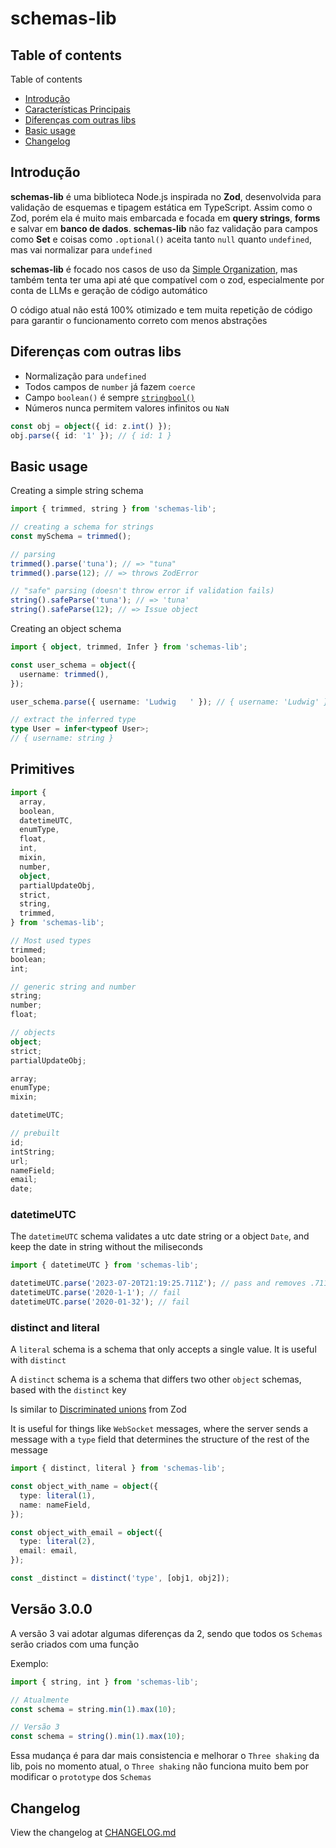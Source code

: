 # schemas-lib

## Table of contents

Table of contents

- [Introdução](#introdução)
- [Características Principais](#características-principais)
- [Diferenças com outras libs](#diferenças-com-outras-libs)
- [Basic usage](#basic-usage)
- [Changelog](#changelog)

## Introdução

**schemas-lib** é uma biblioteca Node.js inspirada no **Zod**, desenvolvida para validação de esquemas e tipagem estática em TypeScript. Assim como o Zod, porém ela é muito mais embarcada e focada em **query strings**, **forms** e salvar em **banco de dados**. **schemas-lib** não faz validação para campos como **Set** e coisas como `.optional()` aceita tanto `null` quanto `undefined`, mas vai normalizar para `undefined`

**schemas-lib** é focado nos casos de uso da [Simple Organization](https://github.com/Simple-Organization), mas também tenta ter uma api até que compatível com o zod, especialmente por conta de LLMs e geração de código automático

O código atual não está 100% otimizado e tem muita repetição de código para garantir o funcionamento correto com menos abstrações

## Diferenças com outras libs

- Normalização para `undefined`
- Todos campos de `number` já fazem `coerce`
- Campo `boolean()` é sempre [`stringbool()`](https://v4.zod.dev/v4#stringbool)
- Números nunca permitem valores infinitos ou `NaN`

```ts
const obj = object({ id: z.int() });
obj.parse({ id: '1' }); // { id: 1 }
```

## Basic usage

Creating a simple string schema

```ts
import { trimmed, string } from 'schemas-lib';

// creating a schema for strings
const mySchema = trimmed();

// parsing
trimmed().parse('tuna'); // => "tuna"
trimmed().parse(12); // => throws ZodError

// "safe" parsing (doesn't throw error if validation fails)
string().safeParse('tuna'); // => 'tuna'
string().safeParse(12); // => Issue object
```

Creating an object schema

```ts
import { object, trimmed, Infer } from 'schemas-lib';

const user_schema = object({
  username: trimmed(),
});

user_schema.parse({ username: 'Ludwig   ' }); // { username: 'Ludwig' }

// extract the inferred type
type User = infer<typeof User>;
// { username: string }
```

## Primitives

```ts
import {
  array,
  boolean,
  datetimeUTC,
  enumType,
  float,
  int,
  mixin,
  number,
  object,
  partialUpdateObj,
  strict,
  string,
  trimmed,
} from 'schemas-lib';

// Most used types
trimmed;
boolean;
int;

// generic string and number
string;
number;
float;

// objects
object;
strict;
partialUpdateObj;

array;
enumType;
mixin;

datetimeUTC;

// prebuilt
id;
intString;
url;
nameField;
email;
date;
```

### datetimeUTC

The `datetimeUTC` schema validates a utc date string or a object `Date`, and keep the date in string without the miliseconds

```ts
import { datetimeUTC } from 'schemas-lib';

datetimeUTC.parse('2023-07-20T21:19:25.711Z'); // pass and removes .711
datetimeUTC.parse('2020-1-1'); // fail
datetimeUTC.parse('2020-01-32'); // fail
```

### distinct and literal

A `literal` schema is a schema that only accepts a single value. It is useful with `distinct`

A `distinct` schema is a schema that differs two other `object` schemas, based with the `distinct` key

Is similar to [Discriminated unions](https://zod.dev/?id=discriminated-unions) from Zod

It is useful for things like `WebSocket` messages, where the server sends a message with a `type` field that determines the structure of the rest of the message

```ts
import { distinct, literal } from 'schemas-lib';

const object_with_name = object({
  type: literal(1),
  name: nameField,
});

const object_with_email = object({
  type: literal(2),
  email: email,
});

const _distinct = distinct('type', [obj1, obj2]);
```

## Versão 3.0.0

A versão 3 vai adotar algumas diferenças da 2, sendo que todos os `Schemas` serão criados com uma função

Exemplo:

```ts
import { string, int } from 'schemas-lib';

// Atualmente
const schema = string.min(1).max(10);

// Versão 3
const schema = string().min(1).max(10);
```

Essa mudança é para dar mais consistencia e melhorar o `Three shaking` da lib, pois no momento atual, o `Three shaking` não funciona muito bem por modificar o `prototype` dos `Schemas`

## Changelog

View the changelog at [CHANGELOG.md](CHANGELOG.md)
